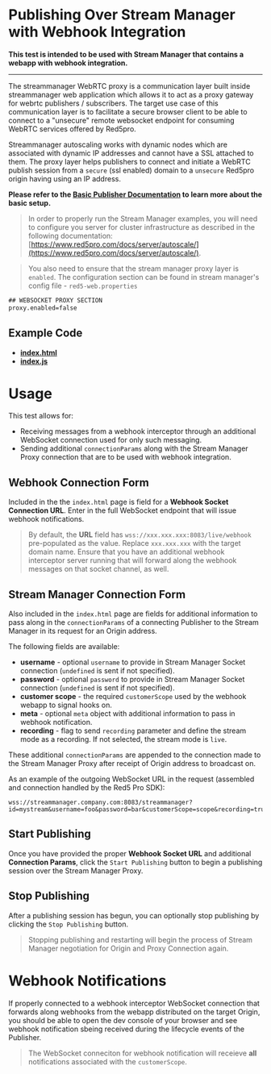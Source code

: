 # Publishing Over Stream Manager with Webhook Integration

**This test is intended to be used with Stream Manager that contains a webapp with webhook integration.**

---

The streammanager WebRTC proxy is a communication layer built inside streammanager web application which allows it to act as a proxy gateway for webrtc publishers / subscribers. The target use case of this communication layer is to facilitate a secure browser client to be able to connect to a "unsecure" remote websocket endpoint for consuming WebRTC services offered by Red5pro. 

Streammanager autoscaling works with dynamic nodes which are associated with dynamic IP addresses and cannot have a SSL attached to them. The proxy layer helps publishers to connect and initiate a WebRTC publish session from a `secure` (ssl enabled) domain to a `unsecure` Red5pro origin having using an IP address.

**Please refer to the [Basic Publisher Documentation](../publish/README.md) to learn more about the basic setup.**

> In order to properly run the Stream Manager examples, you will need to configure you server for cluster infrastructure as described in the following documentation: [https://www.red5pro.com/docs/server/autoscale/](https://www.red5pro.com/docs/server/autoscale/).

> You also need to ensure that the stream manager proxy layer is `enabled`. The configuration section can be found in stream manager's config file - `red5-web.properties`

```txt
## WEBSOCKET PROXY SECTION
proxy.enabled=false
```

## Example Code

- **[index.html](index.html)**
- **[index.js](index.js)**

# Usage

This test allows for:

* Receiving messages from a webhook interceptor through an additional WebSocket connection used for only such messaging.
* Sending additional `connectionParams` along with the Stream Manager Proxy connection that are to be used with webhook integration.

## Webhook Connection Form

Included in the the `index.html` page is field for a **Webhook Socket Connection URL**. Enter in the full WebSocket endpoint that will issue webhook notifications.

> By default, the **URL** field has `wss://xxx.xxx.xxx:8083/live/webhook` pre-populated as the value. Replace `xxx.xxx.xxx` with the target domain name. Ensure that you have an additional webhook interceptor server running that will forward along the webhook messages on that socket channel, as well.

## Stream Manager Connection Form

Also included in the `index.html` page are fields for additional information to pass along in the `connectionParams` of a connecting Publisher to the Stream Manager in its request for an Origin address.

The following fields are available:

* **username** - optional `username` to provide in Stream Manager Socket connection (`undefined` is sent if not specified).
* **password** - optional `password` to provide in Stream Manager Socket connection (`undefined` is sent if not specified).
* **customer scope** - the required `customerScope` used by the webhook webapp to signal hooks on.
* **meta** - optional `meta` object with additional information to pass in webhook notification.
* **recording** - flag to send `recording` parameter and define the stream mode as a recording. If not selected, the stream mode is `live`.

These additional `connectionParams` are appended to the connection made to the Stream Manager Proxy after receipt of Origin address to broadcast on.

As an example of the outgoing WebSocket URL in the request (assembled and connection handled by the Red5 Pro SDK):

```ssh
wss://streammanager.company.com:8083/streammanager?id=mystream&username=foo&password=bar&customerScope=scope&recording=true&meta=%7B%22foo%22%3A%22bar%22%7D&host=xxx.xxx.xxx&app=live
```

## Start Publishing

Once you have provided the proper **Webhook Socket URL** and additional **Connection Params**, click the `Start Publishing` button to begin a publishing session over the Stream Manager Proxy.

## Stop Publishing

After a publishing session has begun, you can optionally stop publishing by clicking the `Stop Publishing` button.

> Stopping publishing and restarting will begin the process of Stream Manager negotiation for Origin and Proxy Connection again.

# Webhook Notifications

If properly connected to a webhook interceptor WebSocket connection that forwards along webhooks from the webapp distributed on the target Origin, you should be able to open the dev console of your browser and see webhook notification sbeing received during the lifecycle events of the Publisher.

> The WebSocket conneciton for webhook notification will receieve **all** notifications associated with the `customerScope`.
